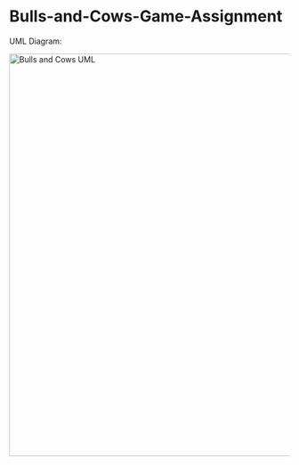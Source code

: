 # Bulls-and-Cows-Game-Assignment

UML Diagram:

<img width="723" alt="Bulls and Cows UML" src="https://user-images.githubusercontent.com/91888364/231911713-ed2b5c1c-e3c6-40c3-9ca7-0097b1bab44e.png">
